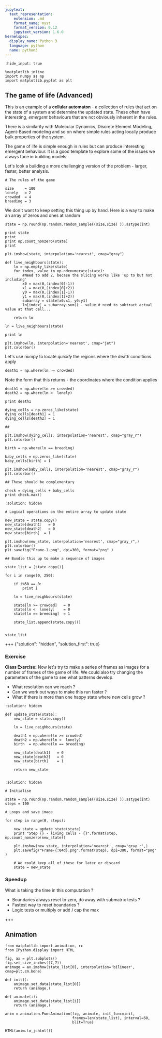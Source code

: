 ```yaml
---
jupytext:
  text_representation:
    extension: .md
    format_name: myst
    format_version: 0.12
    jupytext_version: 1.6.0
kernelspec:
  display_name: Python 3
  language: python
  name: python3
---
```


```{code-cell} ipython3
:hide_input: true

%matplotlib inline
import numpy as np
import matplotlib.pyplot as plt
```

## The game of life (Advanced)

This is an example of a __cellular automaton__ - a collection of rules that act on the state of a system and determine the updated state. These often have interesting, _emergent_ behaviours that are not obviously inherent in the rules.

There is a similarity with Molecular Dynamics, Discrete Element Modeling, Agent-Based modeling and so on where simple rules acting locally produce bulk properties of the system. 

The game of life is simple enough in rules but can produce interesting emergent behaviour. It is a good template to explore some of the issues we always face in building models.

Let's look a building a more challenging version of the problem - larger, faster, better analysis.

```{code-cell} ipython3
# The rules of the game

size     = 100
lonely   = 2
crowded  = 4
breeding = 3
```

We don't want to keep setting this thing up by hand. Here is a way to make an array of zeros and ones at random

```{code-cell} ipython3
state = np.round(np.random.random_sample((size,size) )).astype(int)

print state
print 
print np.count_nonzero(state)
print
```

```{code-cell} ipython3
plt.imshow(state, interpolation='nearest', cmap="gray") 
```

```{code-cell} ipython3
def live_neighbours(state):
    ln = np.empty_like(state)
    for index, value in np.ndenumerate(state):
        #Need to add 2, becase the slicing works like 'up to but not including'
        x0 = max(0,(index[0]-1))
        x1 = max(0,(index[0]+2))
        y0 = max(0,(index[1]-1))
        y1 = max(0,(index[1]+2))
        subarray = state[x0:x1, y0:y1]
        ln[index] = subarray.sum() - value # need to subtract actual value at that cell...
        
    return ln
```

```{code-cell} ipython3
ln = live_neighbours(state)

print ln

plt.imshow(ln, interpolation='nearest', cmap="jet") 
plt.colorbar()
```

Let's use numpy to locate *quickly* the regions where the death conditions apply 

```python
death1 = np.where(ln >= crowded)
```

Note the form that this returns - the coordinates where the condition applies

```{code-cell} ipython3
death1 = np.where(ln >= crowded)
death2 = np.where(ln <  lonely)

print death1
```

```{code-cell} ipython3
dying_cells = np.zeros_like(state)
dying_cells[death1] = 1
dying_cells[death2] = 1

## 

plt.imshow(dying_cells, interpolation='nearest', cmap="gray_r") 
plt.colorbar()
```

```{code-cell} ipython3
birth = np.where(ln == breeding)

baby_cells = np.zeros_like(state)
baby_cells[birth] = 1

plt.imshow(baby_cells, interpolation='nearest', cmap="gray_r") 
plt.colorbar()
```

```{code-cell} ipython3
## These should be complementary

check = dying_cells + baby_cells
print check.max()
```

```{code-cell} ipython3
:solution: hidden

# Logical operations on the entire array to update state

new_state = state.copy()
new_state[death1]   = 0
new_state[death2]   = 0
new_state[birth]  = 1

plt.imshow(new_state, interpolation='nearest', cmap="gray_r",) 
plt.colorbar()
plt.savefig("Frame-1.png", dpi=300, format="png" )
```

```{code-cell} ipython3
## Bundle this up to make a sequence of images

state_list = [state.copy()]

for i in range(0, 250):
    
    if i%50 == 0:
        print i

    ln = live_neighbours(state)

    state[ln >= crowded]   = 0
    state[ln <  lonely]    = 0
    state[ln == breeding]  = 1

    state_list.append(state.copy())
    
```

```{code-cell} ipython3
state_list
```

+++ {"solution": "hidden", "solution_first": true}

### Exercise


__Class Exercise:__ Now let's try to make a series of frames as images for a number of frames of the game of life. We could also try changing the parameters of the game to see what patterns develop. 

  - What resolution can we reach ? 
  - Can we work out ways to make this run faster ?
  - What if there is more than one happy state where new cells grow ?

    

```{code-cell} ipython3
:solution: hidden

def update_state(state):
    new_state = state.copy()

    ln = live_neighbours(state)
    
    death1 = np.where(ln >= crowded)
    death2 = np.where(ln <  lonely)
    birth  = np.where(ln == breeding)

    new_state[death1]   = 0
    new_state[death2]   = 0
    new_state[birth]    = 1
    
    return new_state
    
```

```{code-cell} ipython3
:solution: hidden

# Initialise

state = np.round(np.random.random_sample((size,size) )).astype(int)
steps = 100

# Loops and save image

for step in range(0, steps):
    
    new_state = update_state(state)
    print "Step {} - living cells - {}".format(step, np.count_nonzero(new_state))
    
    plt.imshow(new_state, interpolation='nearest', cmap="gray_r",) 
    plt.savefig("Frame-{:04d}.png".format(step), dpi=300, format="png" )
    
    # We could keep all of these for later or discard
    state = new_state
```

### Speedup

What is taking the time in this computation ?

  - Boundaries always reset to zero, do away with submatrix tests ?
  - Fastest way to reset boundaries ?
  - Logic tests or multiply or add / cap the max


+++

## Animation


```{code-cell} ipython3
from matplotlib import animation, rc
from IPython.display import HTML

fig, ax = plt.subplots()
fig.set_size_inches((7,7))
animage = ax.imshow(state_list[0], interpolation='bilinear', cmap=plt.cm.bone)
```

```{code-cell} ipython3
def init():
    animage.set_data(state_list[0])
    return (animage,)

def animate(i):
    animage.set_data(state_list[i])
    return (animage,)

anim = animation.FuncAnimation(fig, animate, init_func=init,
                               frames=len(state_list), interval=50, 
                               blit=True)
```

```{code-cell} ipython3
HTML(anim.to_jshtml())
```

```{code-cell} ipython3

```

```{code-cell} ipython3

```
